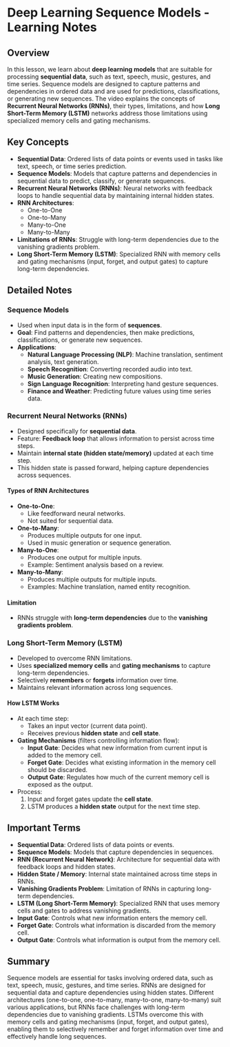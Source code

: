 # Deep Learning Sequence Models - Learning Notes

## Overview
In this lesson, we learn about **deep learning models** that are suitable for processing **sequential data**, such as text, speech, music, gestures, and time series. Sequence models are designed to capture patterns and dependencies in ordered data and are used for predictions, classifications, or generating new sequences. The video explains the concepts of **Recurrent Neural Networks (RNNs)**, their types, limitations, and how **Long Short-Term Memory (LSTM)** networks address those limitations using specialized memory cells and gating mechanisms.

## Key Concepts
- **Sequential Data**: Ordered lists of data points or events used in tasks like text, speech, or time series prediction.
- **Sequence Models**: Models that capture patterns and dependencies in sequential data to predict, classify, or generate sequences.
- **Recurrent Neural Networks (RNNs)**: Neural networks with feedback loops to handle sequential data by maintaining internal hidden states.
- **RNN Architectures**:
  - One-to-One
  - One-to-Many
  - Many-to-One
  - Many-to-Many
- **Limitations of RNNs**: Struggle with long-term dependencies due to the vanishing gradients problem.
- **Long Short-Term Memory (LSTM)**: Specialized RNN with memory cells and gating mechanisms (input, forget, and output gates) to capture long-term dependencies.

## Detailed Notes

### Sequence Models
- Used when input data is in the form of **sequences**.
- **Goal**: Find patterns and dependencies, then make predictions, classifications, or generate new sequences.
- **Applications**:
  - **Natural Language Processing (NLP)**: Machine translation, sentiment analysis, text generation.
  - **Speech Recognition**: Converting recorded audio into text.
  - **Music Generation**: Creating new compositions.
  - **Sign Language Recognition**: Interpreting hand gesture sequences.
  - **Finance and Weather**: Predicting future values using time series data.

### Recurrent Neural Networks (RNNs)
- Designed specifically for **sequential data**.
- Feature: **Feedback loop** that allows information to persist across time steps.
- Maintain **internal state (hidden state/memory)** updated at each time step.
- This hidden state is passed forward, helping capture dependencies across sequences.

#### Types of RNN Architectures
- **One-to-One**:
  - Like feedforward neural networks.
  - Not suited for sequential data.
- **One-to-Many**:
  - Produces multiple outputs for one input.
  - Used in music generation or sequence generation.
- **Many-to-One**:
  - Produces one output for multiple inputs.
  - Example: Sentiment analysis based on a review.
- **Many-to-Many**:
  - Produces multiple outputs for multiple inputs.
  - Examples: Machine translation, named entity recognition.

#### Limitation
- RNNs struggle with **long-term dependencies** due to the **vanishing gradients problem**.

### Long Short-Term Memory (LSTM)
- Developed to overcome RNN limitations.
- Uses **specialized memory cells** and **gating mechanisms** to capture long-term dependencies.
- Selectively **remembers** or **forgets** information over time.
- Maintains relevant information across long sequences.

#### How LSTM Works
- At each time step:
  - Takes an input vector (current data point).
  - Receives previous **hidden state** and **cell state**.
- **Gating Mechanisms** (filters controlling information flow):
  - **Input Gate**: Decides what new information from current input is added to the memory cell.
  - **Forget Gate**: Decides what existing information in the memory cell should be discarded.
  - **Output Gate**: Regulates how much of the current memory cell is exposed as the output.
- Process:
  1. Input and forget gates update the **cell state**.
  2. LSTM produces a **hidden state** output for the next time step.

## Important Terms
- **Sequential Data**: Ordered lists of data points or events.
- **Sequence Models**: Models that capture dependencies in sequences.
- **RNN (Recurrent Neural Network)**: Architecture for sequential data with feedback loops and hidden states.
- **Hidden State / Memory**: Internal state maintained across time steps in RNNs.
- **Vanishing Gradients Problem**: Limitation of RNNs in capturing long-term dependencies.
- **LSTM (Long Short-Term Memory)**: Specialized RNN that uses memory cells and gates to address vanishing gradients.
- **Input Gate**: Controls what new information enters the memory cell.
- **Forget Gate**: Controls what information is discarded from the memory cell.
- **Output Gate**: Controls what information is output from the memory cell.

## Summary
Sequence models are essential for tasks involving ordered data, such as text, speech, music, gestures, and time series. RNNs are designed for sequential data and capture dependencies using hidden states. Different architectures (one-to-one, one-to-many, many-to-one, many-to-many) suit various applications, but RNNs face challenges with long-term dependencies due to vanishing gradients. LSTMs overcome this with memory cells and gating mechanisms (input, forget, and output gates), enabling them to selectively remember and forget information over time and effectively handle long sequences.

